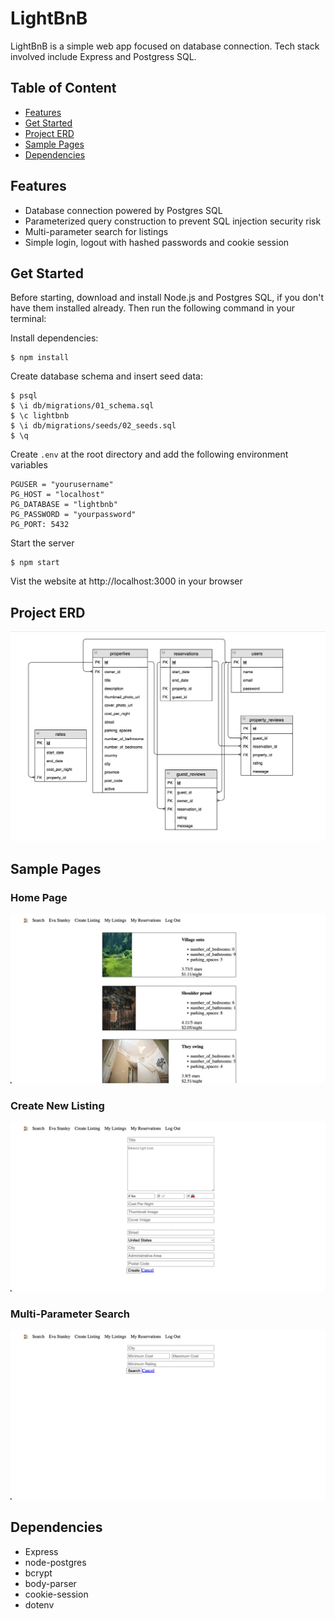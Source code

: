 # LightBnB

LightBnB is a simple web app focused on database connection. Tech stack involved include Express and Postgress SQL.

## Table of Content
- [Features](#features)
- [Get Started](#get-started)
- [Project ERD](#project-erd)
- [Sample Pages](#sample-pages)
- [Dependencies](#dependencies)

## Features
- Database connection powered by Postgres SQL
- Parameterized query construction to prevent SQL injection security risk
- Multi-parameter search for listings
- Simple login, logout with hashed passwords and cookie session

## Get Started
Before starting, download and install Node.js and Postgres SQL, if you don't have them installed already. Then run the following command in your terminal:

Install dependencies:  
```
$ npm install
```

Create database schema and insert seed data:
```
$ psql
$ \i db/migrations/01_schema.sql
$ \c lightbnb
$ \i db/migrations/seeds/02_seeds.sql
$ \q
```

Create `.env` at the root directory and add the following environment variables
```
PGUSER = "yourusername"
PG_HOST = "localhost"
PG_DATABASE = "lightbnb"
PG_PASSWORD = "yourpassword"
PG_PORT: 5432
```

Start the server  
```
$ npm start
```
Vist the website at http://localhost:3000 in your browser

## Project ERD
![ERD](/docs/erd.png)

## Sample Pages
### Home Page
![home](/docs/home.png)
### Create New Listing
![new listing](/docs/new_listing.png)
### Multi-Parameter Search
![search](/docs/search.png)

## Dependencies
- Express
- node-postgres
- bcrypt
- body-parser
- cookie-session
- dotenv